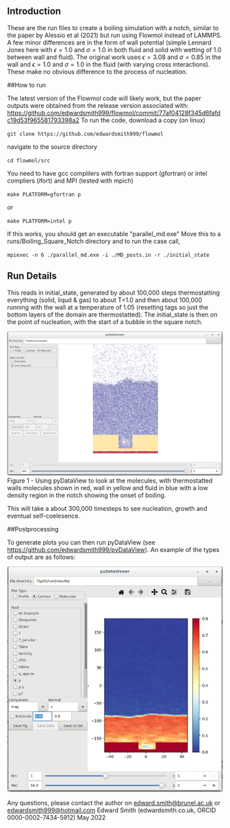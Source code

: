 
## Introduction

These are the run files to create a boiling simulation with a notch, similar to the paper by Alessio et al (2021)
but run using Flowmol instead of LAMMPS. A few minor differences are in the form of wall potential (simple Lennard Jones
here with $\epsilon=1.0$ and $\sigma =1.0$ in both fluid and solid with wetting of 1.0 between wall and fluid).
The original work uses $\epsilon=3.08$ and $\sigma =0.85$ in the wall and $\epsilon=1.0$ and $\sigma =1.0$ in the 
fluid (with varying cross interactions). These make no obvious difference to the process of nucleation.


##How to run

The latest version of the Flowmol code will likely work, but the paper outputs were obtained from the release version associated with:
https://github.com/edwardsmith999/flowmol/commit/77af04128f345d6fafdc19d53f965581793398a2
To run the code, download a copy (on linux)

`git clone https://github.com/edwardsmith999/flowmol`

navigate to the source directory

`cd flowmol/src`

You need to have gcc complilers with fortran support (gfortran) or intel compliers (ifort) and MPI (tested with mpich)

`make PLATFORM=gfortran p`

or

`make PLATFORM=intel p`

If this works, you should get an executable "parallel_md.exe"
Move this to a runs/Boiling_Square_Notch directory and to run the case call,

`mpiexec -n 6 ./parallel_md.exe -i ./MD_posts.in -r ./initial_state`


## Run Details
This reads in initial_state, generated by about 100,000 steps thermostatting everything (solid, liqud & gas) to about T=1.0
and then about 100,000 running with the wall at a temperature of 1.05 (resetting tags so just the bottom layers of the domain
are thermostatted). The initial_state is then on the point of nucleation, with the start of a bubble in the square notch.

![alt tag](Molecules.png)
Figure 1 - Using pyDataView to look at the molecules, with thermostatted walls molecules shown in red, wall in yellow and fluid in blue with a low density region in the notch showing the onset of boiling. 

This will take a about 300,000 timesteps to see nucleation, growth and eventual self-coelesence. 


##Postprocessing

To generate plots you can then run pyDataView (see https://github.com/edwardsmith999/pyDataView).
An example of the types of output are as follows:

![alt tag](fields.png)

Any questions, please contact the author on edward.smith@brunel.ac.uk or edwardsmith999@hotmail.com
Edward Smith (edwardsmith.co.uk, ORCID 0000-0002-7434-5912)
May 2022

